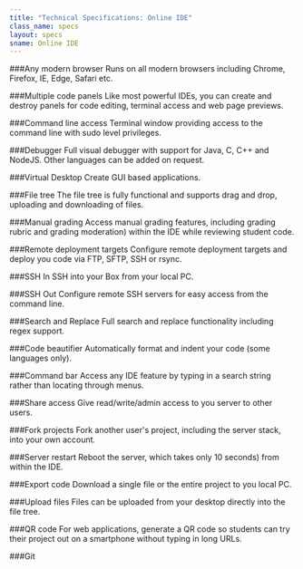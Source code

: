 ```yaml
---
title: "Technical Specifications: Online IDE"
class_name: specs
layout: specs
sname: Online IDE
---
```

###Any modern browser
Runs on all modern browsers including Chrome, Firefox, IE, Edge, Safari etc.

###Multiple code panels
Like most powerful IDEs, you can create and destroy panels for code editing, terminal access and web page previews.

###Command line access
Terminal window providing access to the command line with sudo level privileges.

###Debugger
Full visual debugger with support for Java, C, C++ and NodeJS. Other languages can be added on request.

###Virtual Desktop
Create GUI based applications.

###File tree
The file tree is fully functional and supports drag and drop, uploading and downloading of files.

###Manual grading
Access manual grading features, including grading rubric and grading moderation) within the IDE while reviewing student code.

###Remote deployment targets
Configure remote deployment targets and deploy you code via FTP, SFTP, SSH or rsync.

###SSH In
SSH into your Box from your local PC.

###SSH Out
Configure remote SSH servers for easy access from the command line.

###Search and Replace
Full search and replace functionality including regex support.

###Code beautifier
Automatically format and indent your code (some languages only).

###Command bar
Access any IDE feature by typing in a search string rather than locating through menus.

###Share access
Give read/write/admin access to you server to other users.

###Fork projects
Fork another user's project, including the server stack, into your own account.

###Server restart
Reboot the server, which takes only 10 seconds) from within the IDE.

###Export code
Download a single file or the entire project to you local PC.

###Upload files
Files can be uploaded from your desktop directly into the file tree.

###QR code
For web applications, generate a QR code so students can try their project out on a smartphone without typing in long URLs.

###Git

